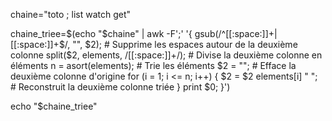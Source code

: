 chaine="toto ; list watch get"

chaine_triee=$(echo "$chaine" | awk -F';' '{
  gsub(/^[[:space:]]+|[[:space:]]+$/, "", $2);  # Supprime les espaces autour de la deuxième colonne
  split($2, elements, /[[:space:]]+/);         # Divise la deuxième colonne en éléments
  n = asort(elements);                        # Trie les éléments
  $2 = "";                                    # Efface la deuxième colonne d'origine
  for (i = 1; i <= n; i++) {
    $2 = $2 elements[i] " ";                  # Reconstruit la deuxième colonne triée
  }
  print $0;
}')

echo "$chaine_triee"
